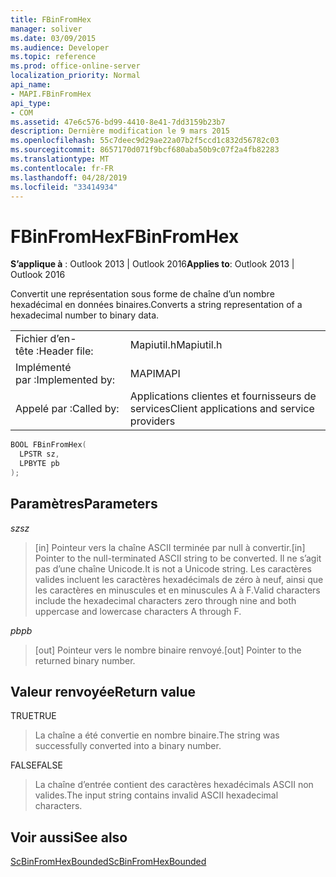 ```yaml
---
title: FBinFromHex
manager: soliver
ms.date: 03/09/2015
ms.audience: Developer
ms.topic: reference
ms.prod: office-online-server
localization_priority: Normal
api_name:
- MAPI.FBinFromHex
api_type:
- COM
ms.assetid: 47e6c576-bd99-4410-8e41-7dd3159b23b7
description: Dernière modification le 9 mars 2015
ms.openlocfilehash: 55c7deec9d29ae22a07b2f5ccd1c832d56782c03
ms.sourcegitcommit: 8657170d071f9bcf680aba50b9c07f2a4fb82283
ms.translationtype: MT
ms.contentlocale: fr-FR
ms.lasthandoff: 04/28/2019
ms.locfileid: "33414934"
---
```

# <a name="fbinfromhex"></a><span data-ttu-id="895c6-103">FBinFromHex</span><span class="sxs-lookup"><span data-stu-id="895c6-103">FBinFromHex</span></span>

  
  
<span data-ttu-id="895c6-104">**S’applique à** : Outlook 2013 | Outlook 2016</span><span class="sxs-lookup"><span data-stu-id="895c6-104">**Applies to**: Outlook 2013 | Outlook 2016</span></span> 
  
<span data-ttu-id="895c6-105">Convertit une représentation sous forme de chaîne d’un nombre hexadécimal en données binaires.</span><span class="sxs-lookup"><span data-stu-id="895c6-105">Converts a string representation of a hexadecimal number to binary data.</span></span> 
  
|||
|:-----|:-----|
|<span data-ttu-id="895c6-106">Fichier d’en-tête :</span><span class="sxs-lookup"><span data-stu-id="895c6-106">Header file:</span></span>  <br/> |<span data-ttu-id="895c6-107">Mapiutil.h</span><span class="sxs-lookup"><span data-stu-id="895c6-107">Mapiutil.h</span></span>  <br/> |
|<span data-ttu-id="895c6-108">Implémenté par :</span><span class="sxs-lookup"><span data-stu-id="895c6-108">Implemented by:</span></span>  <br/> |<span data-ttu-id="895c6-109">MAPI</span><span class="sxs-lookup"><span data-stu-id="895c6-109">MAPI</span></span>  <br/> |
|<span data-ttu-id="895c6-110">Appelé par :</span><span class="sxs-lookup"><span data-stu-id="895c6-110">Called by:</span></span>  <br/> |<span data-ttu-id="895c6-111">Applications clientes et fournisseurs de services</span><span class="sxs-lookup"><span data-stu-id="895c6-111">Client applications and service providers</span></span>  <br/> |
   
```cpp
BOOL FBinFromHex(
  LPSTR sz,
  LPBYTE pb
);
```

## <a name="parameters"></a><span data-ttu-id="895c6-112">Paramètres</span><span class="sxs-lookup"><span data-stu-id="895c6-112">Parameters</span></span>

 <span data-ttu-id="895c6-113">_sz_</span><span class="sxs-lookup"><span data-stu-id="895c6-113">_sz_</span></span>
  
> <span data-ttu-id="895c6-114">[in] Pointeur vers la chaîne ASCII terminée par null à convertir.</span><span class="sxs-lookup"><span data-stu-id="895c6-114">[in] Pointer to the null-terminated ASCII string to be converted.</span></span> <span data-ttu-id="895c6-115">Il ne s’agit pas d’une chaîne Unicode.</span><span class="sxs-lookup"><span data-stu-id="895c6-115">It is not a Unicode string.</span></span> <span data-ttu-id="895c6-116">Les caractères valides incluent les caractères hexadécimals de zéro à neuf, ainsi que les caractères en minuscules et en minuscules A à F.</span><span class="sxs-lookup"><span data-stu-id="895c6-116">Valid characters include the hexadecimal characters zero through nine and both uppercase and lowercase characters A through F.</span></span>
    
 <span data-ttu-id="895c6-117">_pb_</span><span class="sxs-lookup"><span data-stu-id="895c6-117">_pb_</span></span>
  
> <span data-ttu-id="895c6-118">[out] Pointeur vers le nombre binaire renvoyé.</span><span class="sxs-lookup"><span data-stu-id="895c6-118">[out] Pointer to the returned binary number.</span></span>
    
## <a name="return-value"></a><span data-ttu-id="895c6-119">Valeur renvoyée</span><span class="sxs-lookup"><span data-stu-id="895c6-119">Return value</span></span>

<span data-ttu-id="895c6-120">TRUE</span><span class="sxs-lookup"><span data-stu-id="895c6-120">TRUE</span></span> 
  
> <span data-ttu-id="895c6-121">La chaîne a été convertie en nombre binaire.</span><span class="sxs-lookup"><span data-stu-id="895c6-121">The string was successfully converted into a binary number.</span></span> 
    
<span data-ttu-id="895c6-122">FALSE</span><span class="sxs-lookup"><span data-stu-id="895c6-122">FALSE</span></span> 
  
> <span data-ttu-id="895c6-123">La chaîne d’entrée contient des caractères hexadécimals ASCII non valides.</span><span class="sxs-lookup"><span data-stu-id="895c6-123">The input string contains invalid ASCII hexadecimal characters.</span></span>
    
## <a name="see-also"></a><span data-ttu-id="895c6-124">Voir aussi</span><span class="sxs-lookup"><span data-stu-id="895c6-124">See also</span></span>



[<span data-ttu-id="895c6-125">ScBinFromHexBounded</span><span class="sxs-lookup"><span data-stu-id="895c6-125">ScBinFromHexBounded</span></span>](scbinfromhexbounded.md)

